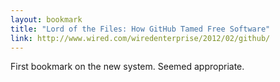 ```yaml
---
layout: bookmark
title: "Lord of the Files: How GitHub Tamed Free Software"
link: http://www.wired.com/wiredenterprise/2012/02/github/
---
```


First bookmark on the new system. Seemed appropriate. 